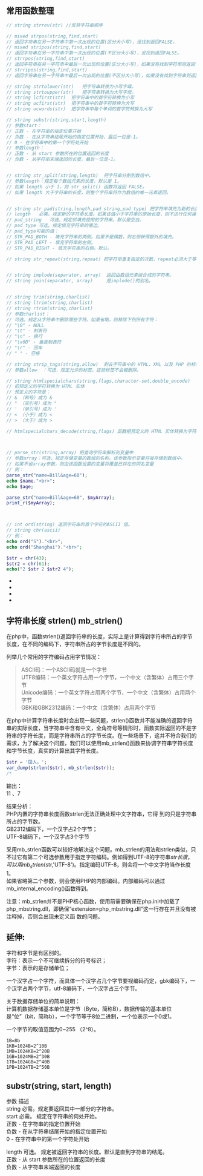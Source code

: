 

常用函数整理
------------
```php
// string strrev(str) //反转字符串顺序

// mixed strpos(string,find,start)	
// 返回字符串在另一字符串中第一次出现的位置(区分大小写)，没找到返回FALSE。
// mixed stripos(string,find,start)	
// 返回字符串在另一字符串中第一次出现的位置(不区分大小写)，没找到返回FALSE。
// strrpos(string,find,start)
// 返回字符串在另一字符串中最后一次出现的位置(区分大小写)，如果没有找到字符串则返回 FALSE。
// strripos(string,find,start)
// 返回字符串在另一字符串中最后一次出现的位置(不区分大小写)，如果没有找到字符串则返回 FALSE。

// string strtolower(str)	把字符串转换为小写字母。
// string strtoupper(str)	把字符串转换为大写字母。
// string lcfirst(str)  把字符串中的首字符转换为小写
// string ucfirst(str)  把字符串中的首字符转换为大写
// string ucwords(str)  把字符串中每个单词的首字符转换为大写

// string substr(string,start,length)
// 参数start：
// 正数 - 在字符串的指定位置开始
// 负数 - 在从字符串结尾开始的指定位置开始，最后一位是-1。
// 0 - 在字符串中的第一个字符处开始
// 参数length：
// 正数 - 从 start 参数所在的位置返回的长度
// 负数 - 从字符串末端返回的长度，最后一位是-1。


// string str_split(string,length)	把字符串分割到数组中，
// 参数length：规定每个数组元素的长度，默认是 1。
// 如果 length 小于 1，则 str_split() 函数将返回 FALSE。
// 如果 length 大于字符串的长度，则整个字符串将作为数组的唯一元素返回。


// string str_pad(string,length,pad_string,pad_type) 把字符串填充为新的长度
// length	必需。规定新的字符串长度。如果该值小于字符串的原始长度，则不进行任何操作。
// pad_string	可选。规定供填充使用的字符串。默认是空白。
// pad_type	可选。规定填充字符串的哪边。
// pad_type可能的值：
// STR_PAD_BOTH - 填充字符串的两侧。如果不是偶数，则右侧获得额外的填充。
// STR_PAD_LEFT - 填充字符串的左侧。
// STR_PAD_RIGHT - 填充字符串的右侧。默认。

// string str_repeat(string,repeat) 把字符串重复指定的次数，repeat必须大于等于0。


// string implode(separator, array)	 返回由数组元素组合成的字符串。
// string join(separator, array)     是implode()的别名。


// string trim(string,charlist)  
// string ltrim(string,charlist)   
// string rtrim(string,charlist)  
// 参数charlist：	
// 可选。规定从字符串中删除哪些字符。如果省略，则移除下列所有字符：
// "\0" - NULL
// "\t" - 制表符
// "\n" - 换行
// "\x0B" - 垂直制表符
// "\r" - 回车
// " " - 空格

// string strip_tags(string,allow)  剥去字符串中的 HTML、XML 以及 PHP 的标签
// 参数allow	：可选，规定允许的标签。这些标签不会被删除。

// string htmlspecialchars(string,flags,character-set,double_encode)
// 把预定义的字符转换为 HTML 实体
// 预定义的字符是：
// & （和号）成为 &
// " （双引号）成为 "
// ' （单引号）成为 '
// < （小于）成为 <
// > （大于）成为 >

// htmlspecialchars_decode(string,flags) 函数把预定义的 HTML 实体转换为字符。



// parse_str(string,array) 把查询字符串解析到变量中
// 参数array：可选，规定存储变量的数组的名称。该参数指示变量将被存储到数组中。
// 如果不设array参数，则由该函数设置的变量将覆盖已存在的同名变量
// 例：
parse_str("name=Bill&age=60");
echo $name."<br>";
echo $age;

parse_str("name=Bill&age=60", $myArray);
print_r($myArray);



// int ord(string) 返回字符串的首个字符的ASCII 值。
// string chr(ascii)
// 例：
echo ord("S")."<br>";
echo ord("Shanghai")."<br>";

$str = chr(43);
$str2 = chr(61);
echo("2 $str 2 $str2 4");
```

-  
-  
-  
-  



字符串长度 strlen() mb_strlen()
------------
在php中，函数strlen()返回字符串的长度，实际上是计算得到字符串所占的字节长度，在不同的编码下，字符串所占的字节长度是不同的。  

列举几个常用的字符编码占用字节情况：  
> ASCII码：一个ASCII码就是一个字节  
> UTF8编码：一个英文字符占用一个字节，一个中文（含繁体）占用三个字节  
> Unicode编码：一个英文字符占用两个字节，一个中文（含繁体）占用两个字节  
> GBK和GBK2312编码：一个中文（含繁体）占用两个字节  
  
在php中计算字符串长度时会出现一些问题，strlen()函数并不能准确的返回字符串的实际长度，当字符串中含有中文，全角符号等情形时，函数实际返回的不是字符串的字符长度，而是字符串所占的字节长度。在一些场景下，这并不符合我们的需求，为了解决这个问题，我们可以使用mb_strlen()函数来协调字符串字符长度和字节长度，真实的计算出其字符长度。  

```php
$str = '国人。';
var_dump(strlen($str), mb_strlen($str));
/*  
```
输出：  
11 、7  
  
结果分析：  
PHP内置的字符串长度函数strlen无法正确处理中文字符串，它得 到的只是字符串所占的字节数。  
GB2312编码下，一个汉字占2个字节；  
UTF-8编码下，一个汉字占3个字节  
  
采用mb_strlen函数可以较好地解决这个问题。mb_strlen的用法和strlen类似，只不过它有第二个可选参数用于指定字符编码。例如得到UTF-8的字符串$str长度，可以用 mb_strlen($str,'UTF-8')。指定编码UTF-8，则会将一个中文字符当作长度1。  
如果省略第二个参数，则会使用PHP的内部编码。内部编码可以通过 mb_internal_encoding()函数得到。  
  
注意：mb_strlen并不是PHP核心函数，使用前需要确保在php.ini中加载了php_mbstring.dll，即确保“extension=php_mbstring.dll”这一行存在并且没有被注释掉，否则会出现未定义函 数的问题。  
  

延伸:
------------
字符和字节是有区别的。  
字符：表示一个不可继续拆分的符号标识；  
字节：表示的是存储单位；  
  
一个汉字占一个字符，而具体一个汉字占几个字节要视编码而定，gbk编码下，一个汉字占两个字节，utf-8编码下，一个汉字占三个字节。  

关于数据存储单位的简单说明：  
计算机数据存储基本单位是字节（Byte，简称B），数据传输的基本单位是“位”（bit，简称b），一个字节等于8位二进制，一个位表示一个0或1。  

一个字节的取值范围为0~255 （2^8）。  
```
1B=8b
1KB=1024B=2^10B
1MB=1024KB=2^20B
1GB=1024MB=2^30B
1TB=1024GB=2^40B
1PB=1024TB=2^50B
```


substr(string, start, length)
-------------
参数	描述   
string	必需。规定要返回其中一部分的字符串。  
start 必需。 规定在字符串的何处开始。  
正数 - 在字符串的指定位置开始  
负数 - 在从字符串结尾开始的指定位置开始  
0 - 在字符串中的第一个字符处开始  

length 可选。 规定被返回字符串的长度。默认是直到字符串的结尾。  
正数 - 从 start 参数所在的位置返回的长度  
负数 - 从字符串末端返回的长度  











